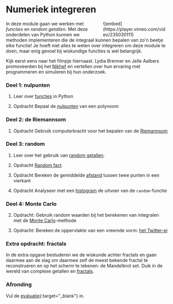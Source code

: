 # Numeriek integreren

<div style="width: 40%; float:right; margin-left: 2em;">
![embed](https://player.vimeo.com/video/235030111)
</div>

In deze module gaan we werken met *functies* en *random getallen*. Met deze onderdelen van Python kunnen we methoden implementeren die de integraal kunnen bepalen van zo'n beetje elke functie! Je hoeft niet alles te weten over integreren om deze module te doen, maar enig gevoel bij wiskundige functies is wel belangrijk.

Kijk eerst eens naar het filmpje hiernaast. Lydia Brenner en Jelle Aalbers promoveerden bij het [Nikhef](http://www.nikhef.nl/) en vertellen over hun ervaring met programmeren en simuleren bij hun onderzoek.

### Deel 1: nulpunten

1. Leer over [functies](/integreren/functies) in Python

3. <span class="badge badge-primary">Opdracht</span> Bepaal de [nulpunten](/integreren/nulpunten) van een polynoom

### Deel 2: de Riemannsom

1. <span class="badge badge-primary">Opdracht</span> Gebruik computerkracht voor het bepalen van de [Riemannsom](/integreren/riemann)

### Deel 3: random

1. Leer over het gebruik van  [random getallen](/integreren/random).

2. <span class="badge badge-primary">Opdracht</span> [Random fact](/integreren/randomwiskunde).

3. <span class="badge badge-primary">Opdracht</span> Bereken de gemiddelde [afstand](/integreren/afstand) tussen twee punten in een vierkant

3. <span class="badge badge-primary">Opdracht</span> Analyseer met een [histogram](/integreren/histogram) de uitvoer van de `random`-functie

### Deel 4: Monte Carlo

2. <span class="badge badge-primary">Opdracht:</span> Gebruik random waarden bij het berekenen van integralen met de  [Monte Carlo](/integreren/monte-carlo)-methode

3. <span class="badge badge-primary">Opdracht:</span> Bereken de oppervlakte van een vreemde vorm: [het Twitter-ei](/integreren/ei)

### Extra opdracht: fractals

In de extra opgave bestuderen we de wiskunde achter fractals en gaan daarmee aan de slag om daarmee zelf de meest bekende fractal te reconstrueren en op het scherm te tekenen: de Mandelbrot set. Duik in de wereld van complexe getallen en [fractals](/integreren/extra).

### Afronding

<!-- 1. Ga naar [deze pagina](/integreren/inleveren) om je programma's in te leveren. -->

Vul de [evaluatie](https://goo.gl/forms/X0HNmhNQbhAk81442){:target="_blank"} in.
